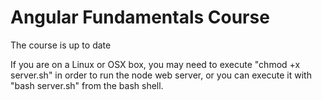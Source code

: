 Angular Fundamentals Course
========================

The course is up to date


If you are on a Linux or OSX box, you may need to execute "chmod +x server.sh" in order to run the node web server, or you can execute it with "bash server.sh" from the bash shell.
